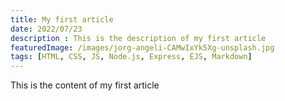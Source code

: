 ```yaml
---
title: My first article
date: 2022/07/23
description : This is the description of my first article
featuredImage: /images/jorg-angeli-CAMwIxYk5Xg-unsplash.jpg
tags: [HTML, CSS, JS, Node.js, Express, EJS, Markdown]
---
```


This is the content of my first article
